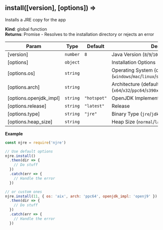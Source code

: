 <a name="install"></a>

## install([version], [options]) ⇒
Installs a JRE copy for the app

**Kind**: global function  
**Returns**: Promise<string> - Resolves to the installation directory or rejects an error  

| Param                  | Type                | Default                          | Description                                                                                    |
|------------------------|---------------------|----------------------------------|------------------------------------------------------------------------------------------------|
| [version]              | <code>number</code> | <code>8</code>                   | Java Version (`8`/`9`/`10`/`11`/`12`)                                                          |
| [options]              | <code>object</code> |                                  | Installation Options                                                                           |
| [options.os]           | <code>string</code> |                                  | Operating System (defaults to current) (`windows`/`mac`/`linux`/`solaris`/`aix`)               |
| [options.arch]         | <code>string</code> |                                  | Architecture (defaults to current) (`x64`/`x32`/`ppc64`/`s390x`/`ppc64le`/`aarch64`/`sparcv9`) |
| [options.openjdk_impl] | <code>string</code> | <code>&quot;hotspot&quot;</code> | OpenJDK Implementation (`hotspot`/`openj9`)                                                    |
| [options.release]      | <code>string</code> | <code>&quot;latest&quot;</code>  | Release                                                                                        |
| [options.type]         | <code>string</code> | <code>&quot;jre&quot;</code>     | Binary Type (`jre`/`jdk`)                                                                      |
| [options.heap_size]    | <code>string</code> |                                  | Heap Size (`normal`/`large`)                                                                   |

**Example**  
```js
const njre = require('njre')

// Use default options
njre.install()
  .then(dir => {
    // Do stuff
  })
  .catch(err => {
    // Handle the error
  })

// or custom ones
njre.install(11, { os: 'aix', arch: 'ppc64', openjdk_impl: 'openj9' })
  .then(dir => {
    // Do stuff
  })
  .catch(err => {
    // Handle the error
  })
```
